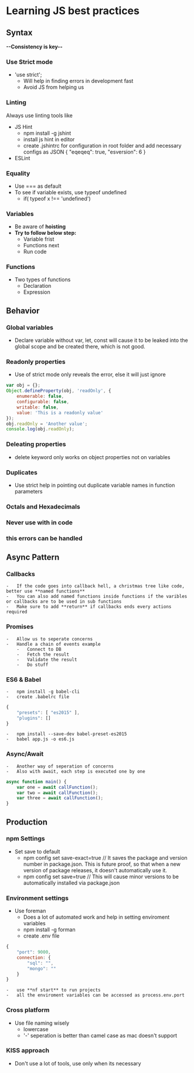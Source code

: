 # Learning JS best practices

## Syntax
**--Consistency is key--**

### Use Strict mode
*   'use strict'; 
    - Will help in finding errors in development fast
    - Avoid JS from helping us

### Linting

Always use linting tools like
*   JS Hint
    -   npm install -g jshint
    -   install js hint in editor
    -   create .jshintrc for configuration in root folder and add necessary configs as JSON
        {
            "eqeqeq": true,
            "esversion": 6
        }
*   ESLint

### Equality

*   Use === as default
*   To see if variable exists, use typeof undefined 
    -   if( typeof x !== 'undefined')

### Variables
*   Be aware of **hoisting**
*   **Try to follow below step:**
    - Variable frist
    - Functions next
    - Run code

### Functions
*   Two types of functions
    -   Declaration
    -   Expression 


## Behavior

### Global variables
*   Declare variable without var, let, const will cause it to be leaked into the global scope and be created there, which is not good. 

### Readonly properties
*   Use of strict mode only reveals the error, else it will just ignore
```javascript
var obj = {};
Object.defineProperty(obj, 'readOnly', {
    enumerable: false,
    configurable: false,
    writable: false,
    value: 'This is a readonly value'
});
obj.readOnly = 'Another value';
console.log(obj.readOnly);
```
### Deleating properties
*   delete keyword only works on object properties not on variables

### Duplicates
*   Use strict help in pointing out duplicate variable names in function parameters

### Octals and Hexadecimals
### Never use with in code
### this errors can be handled 


## Async Pattern

### Callbacks
    -   If the code goes into callback hell, a christmas tree like code, better use **named functions**
    -   You can also add named functions inside functions if the varibles or callbacks are to be used in sub functions
    -   Make sure to add **return** if callbacks ends every actions required

### Promises
    -   Allow us to seperate concerns
    -   Handle a chain of events example
        -   Connect to DB
        -   Fetch the result
        -   Validate the result
        -   Do stuff
### ES6 & Babel
    -   npm install -g babel-cli
    -   create .babelrc file
```javascript
{
    "presets": [ "es2015" ],
    "plugins": []
}
```
    -   npm install --save-dev babel-preset-es2015
    -   babel app.js -o es6.js
### Async/Await
    -   Another way of seperation of concerns
    -   Also with await, each step is executed one by one
```javascript    
async function main() {
    var one = await callFunction();
    var two = await callFunction();
    var three = await callFunction();
}
```


## Production

### npm Settings
*   Set save to default
    -   npm config set save-exact=true // It saves the package and version number in package.json. This is future proof, so that when a new version of package releases, it doesn't automatically use it.
    -   npm config set save=true  // This will cause minor versions to be automatically installed via package.json

### Environment settings
*   Use foreman
    -   Does a lot of automated work and help in setting enviroment variables
    -   npm install -g forman
    -   create .env file
```javascript  
{
    "port": 9000,
    connection: {
        "sql": "",
        "mongo": ""
    }
}
```
    -   use **nf start** to run projects
    -   all the enviroment variables can be accessed as process.env.port


### Cross platform
*   Use file naming wisely
    -   lowercase
    -   '-' seperation is better than camel case as mac doesn't support

### KISS approach
*   Don't use a lot of tools, use only when its necessary 